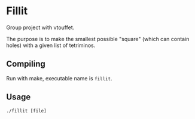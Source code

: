 # Fillit

Group project with vtouffet.

The purpose is to make the smallest possible "square" (which can contain holes) with a given list of tetriminos.

## Compiling

Run with make, executable name is `fillit`.

## Usage

`./fillit [file]`
